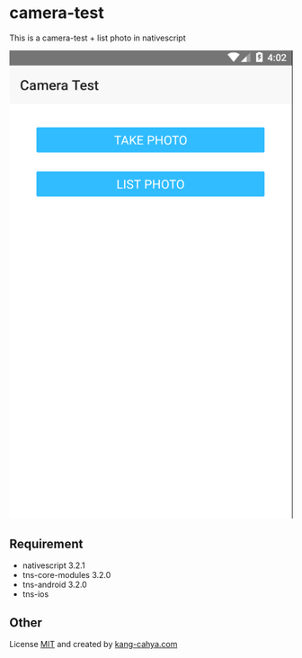 # camera-test
This is a camera-test + list photo in nativescript 

![ss](https://raw.githubusercontent.com/dyazincahya/camera-test/master/screenshot.png)

## Requirement
- nativescript 3.2.1
- tns-core-modules 3.2.0
- tns-android 3.2.0
- tns-ios <not installed>
  
## Other
License [MIT](https://github.com/dyazincahya/camera-test/blob/master/LICENSE.md) and created by [kang-cahya.com](http://www.kang-cahya.com/)
